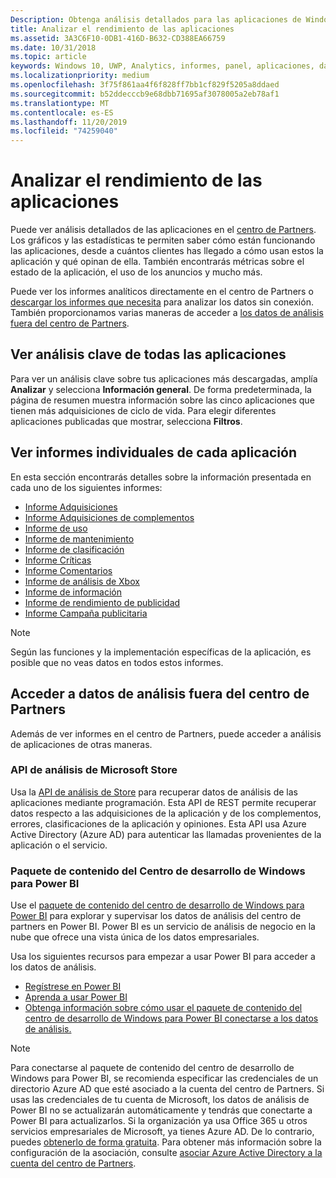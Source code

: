 ```yaml
---
Description: Obtenga análisis detallados para las aplicaciones de Windows, en el centro de Partners o a través de otros métodos.
title: Analizar el rendimiento de las aplicaciones
ms.assetid: 3A3C6F10-0DB1-416D-B632-CD388EA66759
ms.date: 10/31/2018
ms.topic: article
keywords: Windows 10, UWP, Analytics, informes, panel, aplicaciones, datos, métricas
ms.localizationpriority: medium
ms.openlocfilehash: 3f75f861aa4f6f828ff7bb1cf829f5205a8ddaed
ms.sourcegitcommit: b52ddecccb9e68dbb71695af3078005a2eb78af1
ms.translationtype: MT
ms.contentlocale: es-ES
ms.lasthandoff: 11/20/2019
ms.locfileid: "74259040"
---
```

# <a name="analyze-app-performance"></a>Analizar el rendimiento de las aplicaciones

Puede ver análisis detallados de las aplicaciones en el [centro de Partners](https://partner.microsoft.com/dashboard). Los gráficos y las estadísticas te permiten saber cómo están funcionando las aplicaciones, desde a cuántos clientes has llegado a cómo usan estos la aplicación y qué opinan de ella. También encontrarás métricas sobre el estado de la aplicación, el uso de los anuncios y mucho más.

Puede ver los informes analíticos directamente en el centro de Partners o [descargar los informes que necesita](download-analytic-reports.md) para analizar los datos sin conexión. También proporcionamos varias maneras de acceder a [los datos de análisis fuera del centro de Partners](#outside).

## <a name="view-key-analytics-for-all-your-apps"></a>Ver análisis clave de todas las aplicaciones

Para ver un análisis clave sobre tus aplicaciones más descargadas, amplía **Analizar** y selecciona **Información general**. De forma predeterminada, la página de resumen muestra información sobre las cinco aplicaciones que tienen más adquisiciones de ciclo de vida. Para elegir diferentes aplicaciones publicadas que mostrar, selecciona **Filtros**.

## <a name="view-individual-reports-for-each-app"></a>Ver informes individuales de cada aplicación

En esta sección encontrarás detalles sobre la información presentada en cada uno de los siguientes informes:

-   [Informe Adquisiciones](acquisitions-report.md)
-   [Informe Adquisiciones de complementos](add-on-acquisitions-report.md)
-   [Informe de uso](usage-report.md)
-   [Informe de mantenimiento](health-report.md)
-   [Informe de clasificación](ratings-report.md)
-   [Informe Críticas](reviews-report.md)
-   [Informe Comentarios](feedback-report.md)
-   [Informe de análisis de Xbox](xbox-analytics-report.md)
-   [Informe de información](insights-report.md)
-   [Informe de rendimiento de publicidad](advertising-performance-report.md)
-   [Informe Campaña publicitaria](promote-your-app-report.md)


> [!NOTE]
> Según las funciones y la implementación específicas de la aplicación, es posible que no veas datos en todos estos informes.

<span id="outside"/>

## <a name="access-analytics-data-outside-of-partner-center"></a>Acceder a datos de análisis fuera del centro de Partners

Además de ver informes en el centro de Partners, puede acceder a análisis de aplicaciones de otras maneras.

### <a name="microsoft-store-analytics-api"></a>API de análisis de Microsoft Store

Usa la [API de análisis de Store](../monetize/access-analytics-data-using-windows-store-services.md) para recuperar datos de análisis de las aplicaciones mediante programación. Esta API de REST permite recuperar datos respecto a las adquisiciones de la aplicación y de los complementos, errores, clasificaciones de la aplicación y opiniones. Esta API usa Azure Active Directory (Azure AD) para autenticar las llamadas provenientes de la aplicación o el servicio.

### <a name="windows-dev-center-content-pack-for-power-bi"></a>Paquete de contenido del Centro de desarrollo de Windows para Power BI

Use el [paquete de contenido del centro de desarrollo de Windows para Power BI](https://powerbi.microsoft.com/documentation/powerbi-content-pack-windows-dev-center/) para explorar y supervisar los datos de análisis del centro de partners en Power BI. Power BI es un servicio de análisis de negocio en la nube que ofrece una vista única de los datos empresariales.

Usa los siguientes recursos para empezar a usar Power BI para acceder a los datos de análisis.

* [Regístrese en Power BI](https://powerbi.microsoft.com/documentation/powerbi-service-self-service-signup-for-power-bi/)
* [Aprenda a usar Power BI](https://powerbi.microsoft.com/guided-learning/)
* [Obtenga información sobre cómo usar el paquete de contenido del centro de desarrollo de Windows para Power BI conectarse a los datos de análisis.](https://powerbi.microsoft.com/documentation/powerbi-content-pack-windows-dev-center/)

> [!NOTE]
> Para conectarse al paquete de contenido del centro de desarrollo de Windows para Power BI, se recomienda especificar las credenciales de un directorio Azure AD que esté asociado a la cuenta del centro de Partners. Si usas las credenciales de tu cuenta de Microsoft, los datos de análisis de Power BI no se actualizarán automáticamente y tendrás que conectarte a Power BI para actualizarlos. Si la organización ya usa Office 365 u otros servicios empresariales de Microsoft, ya tienes Azure AD. De lo contrario, puedes [obtenerlo de forma gratuita](https://account.azure.com/organization). Para obtener más información sobre la configuración de la asociación, consulte [asociar Azure Active Directory a la cuenta del centro de Partners](associate-azure-ad-with-dev-center.md).
